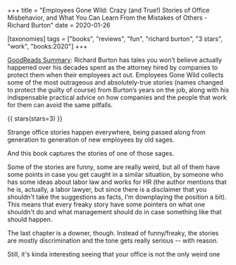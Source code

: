 +++
title = "Employees Gone Wild: Crazy (and True!) Stories of Office Misbehavior, and What You Can Learn From the Mistakes of Others - Richard Burton"
date = 2020-01-26

[taxonomies]
tags = ["books", "reviews", "fun", "richard burton", "3 stars", "work", 
"books:2020"]
+++

[GoodReads Summary](https://www.goodreads.com/book/show/23130072-employees-gone-wild):
Richard Burton has tales you won’t believe actually happened over his decades
spent as the attorney hired by companies to protect them when their employees
act out. Employees Gone Wild collects some of the most outrageous and
absolutely-true stories (names changed to protect the guilty of course) from
Burton’s years on the job, along with his indispensable practical advice on
how companies and the people that work for them can avoid the same pitfalls.

<!-- more -->

{{ stars(stars=3) }}

Strange office stories happen everywhere, being passed along from generation
to generation of new employees by old sages.

And this book captures the stories of one of those sages.

Some of the stories are funny, some are really weird, but all of them have
some points in case you get caught in a similar situation, by someone who has
some ideas about labor law and works for HR (the author mentions that he is,
actually, a labor lawyer, but since there is a disclaimer that you shouldn't
take the suggestions as facts, I'm downplaying the position a bit). This means
that every freaky story have some pointers on what one shouldn't do and what
management should do in case something like that should happen.

The last chapter is a downer, though. Instead of funny/freaky, the stories are
mostly discrimination and the tone gets really serious -- with reason.

Still, it's kinda interesting seeing that your office is not the only weird
one
